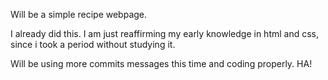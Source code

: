 Will be a simple recipe webpage.

I already did this. I am just reaffirming my early knowledge in html and css, since i took a period without studying it.

Will be using more commits messages this time and coding properly. HA!
